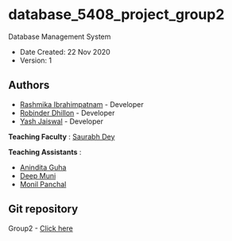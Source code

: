 # database_5408_project_group2

Database Management System

* Date Created: 22 Nov 2020
* Version: 1

## Authors

- [Rashmika Ibrahimpatnam](rs369167@dal.ca) - Developer
- [Robinder Dhillon](rb802397@dal.ca) - Developer
- [Yash Jaiswal](ys432526@dal.ca) - Developer

**Teaching Faculty** : [Saurabh Dey](Saurabh.Dey@Dal.Ca)

**Teaching Assistants** : 
- [Anindita Guha](anindita.guha@dal.ca)
- [Deep Muni](Deep.Muni@dal.ca)
- [Monil Panchal](Monil.Panchal@dal.ca)

## Git repository

Group2 - [Click here](https://git.cs.dal.ca/yna/database_5408_project.git)
